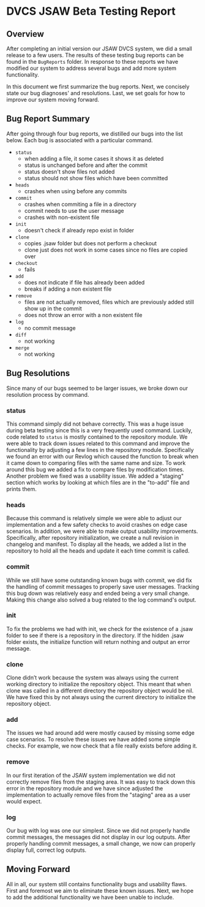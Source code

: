 # DVCS JSAW Beta Testing Report

## Overview 

After completing an initial version our JSAW DVCS system, we did a small release to a few users. The results of these testing bug reports can be found in the `BugReports` folder. In response to these reports we have modified our system to address several bugs and add more system functionality. 

In this document we first summarize the bug reports. Next, we concisely state our bug diagnoses' and resolutions. Last, we set goals for how to improve our system moving forward. 

## Bug Report Summary

After going through four bug reports, we distilled our bugs into the list below. Each bug is associated with a particular command.

* `status`
	* when adding a file, it some cases it shows it as deleted
	* status is unchanged before and after the commit
	* status doesn't show files not added
	* status should not show files which have been committed
* `heads` 
	* crashes when using before any commits
* `commit`
	* crashes when commiting a file in a directory
	* commit needs to use the user message
	* crashes with non-existent file
* `init`
	* doesn't check if already repo exist in folder 
* `clone` 
	* copies .jsaw folder but does not perform a checkout
	* clone just does not work in some cases since no files are copied over 
* `checkout`
	* fails
* `add`
	* does not indicate if file has already been added
	* breaks if adding a non existent file
* `remove`
	* files are not actually removed, files which are previously added still show up in the commit
	* does not throw an error with a non existent file 
* `log`
	* no commit message
* `diff` 
	* not working  
* `merge`
	* not working

## Bug Resolutions

Since many of our bugs seemed to be larger issues, we broke down our resolution process by command.

### status

This command simply did not behave correctly. This was a huge issue during beta testing since this is a very frequently used command. Luckily, code related to `status` is mostly contained to the repository module. We were able to track down issues related to this command and improve the functionality by adjusting a few lines in the repository module. Specifically we found an error with our Revlog which caused the function to break when it came down to comparing files with the same name and size. To work around this bug we added a fix to compare files by modification times. Another problem we fixed was a usability issue. We added a "staging" section which works by looking at which files are in the "to-add" file and prints them.


### heads

Because this command is relatively simple we were able to adjust our implementation and a few safety checks to avoid crashes on edge case scenarios. In addition, we were able to make output usability improvements. Specifically, after repository initialization, we create a null revision in changelog and manifest. To display all the heads, we added a list in the repository to hold all the heads and update it each time commit is called.


### commit

While we still have some outstanding known bugs with commit, we did fix the handling of commit messages to properly save user messages. Tracking this bug down was relatively easy and ended being a very small change. Making this change also solved a bug related to the log command's output.

### init

To fix the problems we had with init, we check for the existence of a .jsaw folder to see if there is a repository in the directory. If the hidden .jsaw folder exists, the initialize function will return nothing and output an error message.

### clone

Clone didn’t work because the system was always using the current working directory to initialize the repository object. This meant that when clone was called in a different directory the repository object would be nil. We have fixed this by not always using the current directory to initialize the repository object.

### add

The issues we had around add were mostly caused by missing some edge case scenarios. To resolve these issues we have added some simple checks. For example, we now check that a file really exists before adding it.

### remove

In our first iteration of the JSAW system implementation we did not correctly remove files from the staging area. It was easy to track down this error in the repository module and we have since adjusted the implementation to actually remove files from the "staging" area as a user would expect.

### log

Our bug with log was one our simplest. Since we did not properly handle commit messages, the messages did not display in our log outputs. After properly handling commit messages, a small change, we now can properly display full, correct log outputs.

## Moving Forward

All in all, our system still contains functionality bugs and usability flaws. First and foremost we aim to eliminate these known issues. Next, we hope to add the additional functionality we have been unable to include. 